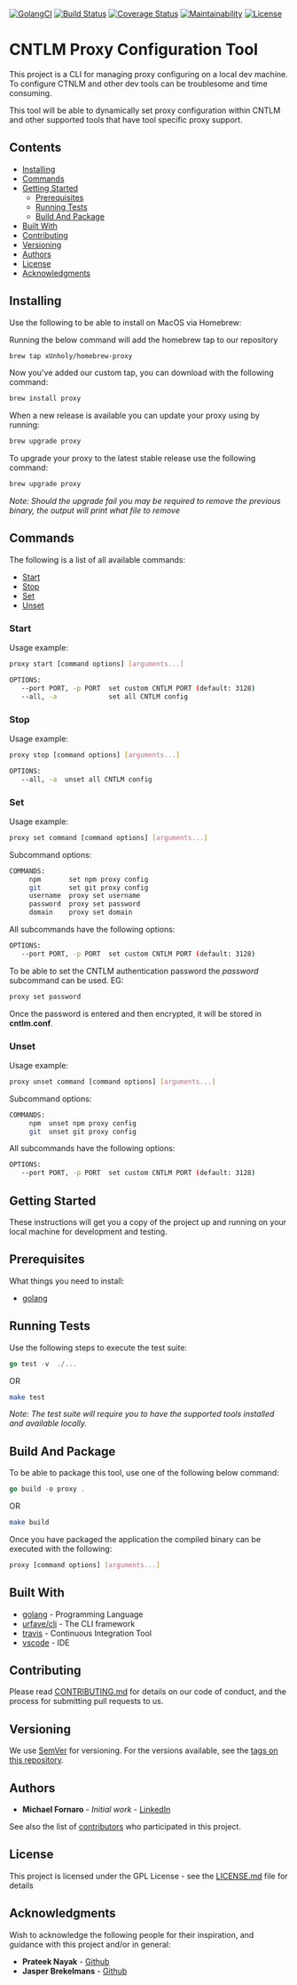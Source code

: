[![GolangCI](https://golangci.com/badges/github.com/xUnholy/go-proxy.svg)](https://golangci.com)
[![Build Status](https://travis-ci.com/xUnholy/go-proxy.svg?branch=master)](https://travis-ci.com/xUnholy/go-proxy)
[![Coverage Status](https://coveralls.io/repos/github/xUnholy/go-proxy/badge.svg?branch=master)](https://coveralls.io/github/xUnholy/go-proxy?branch=master)
[![Maintainability](https://api.codeclimate.com/v1/badges/ff937aa58ba1d149d29a/maintainability)](https://codeclimate.com/github/xUnholy/go-proxy/maintainability)
[![License](https://img.shields.io/badge/license-GPL_v3.0-blue.svg)](https://github.com/xUnholy/go-proxy/blob/master/LICENSE.md)

# CNTLM Proxy Configuration Tool

This project is a CLI for managing proxy configuring on a local dev machine. To configure CTNLM and other dev tools can be troublesome and time consuming.

This tool will be able to dynamically set proxy configuration within CNTLM and other supported tools that have tool specific proxy support.

## Contents

* [Installing](#Installing)
* [Commands](#Commands)
* [Getting Started](#Getting-Started)
  * [Prerequisites](#Prerequisites)
  * [Running Tests](#Running-Tests)
  * [Build And Package](#Build-And-Package)
* [Built With](#Built-With)
* [Contributing](#Contributing)
* [Versioning](#Versioning)
* [Authors](#Authors)
* [License](#License)
* [Acknowledgments](#Acknowledgments)

## Installing

Use the following to be able to install on MacOS via Homebrew:

Running the below command will add the homebrew tap to our repository

```bash
brew tap xUnholy/homebrew-proxy
```

Now you've added our custom tap, you can download with the following command:

```bash
brew install proxy
```

When a new release is available you can update your proxy using by running:

```bash
brew upgrade proxy
```

To upgrade your proxy to the latest stable release use the following command:

```bash
brew upgrade proxy
```

*Note: Should the upgrade fail you may be required to remove the previous binary, the output will print what file to remove*

## Commands

The following is a list of all available commands:

* [Start](#Start)
* [Stop](#Stop)
* [Set](#Set)
* [Unset](#Unset)

### Start

Usage example:

```bash
proxy start [command options] [arguments...]
```

```bash
OPTIONS:
   --port PORT, -p PORT  set custom CNTLM PORT (default: 3128)
   --all, -a             set all CNTLM config
```

### Stop

Usage example:

```bash
proxy stop [command options] [arguments...]
```

```bash
OPTIONS:
   --all, -a  unset all CNTLM config
```

### Set

Usage example:

```bash
proxy set command [command options] [arguments...]
```

Subcommand options:

```bash
COMMANDS:
     npm       set npm proxy config
     git       set git proxy config
     username  proxy set username
     password  proxy set password
     domain    proxy set domain
```

All subcommands have the following options:

```bash
OPTIONS:
   --port PORT, -p PORT  set custom CNTLM PORT (default: 3128)
```

To be able to set the CNTLM authentication password the *password* subcommand can be used. EG:

```bash
proxy set password
```

Once the password is entered and then encrypted, it will be stored in **cntlm.conf**.

### Unset

Usage example:

```bash
proxy unset command [command options] [arguments...]
```

Subcommand options:

```bash
COMMANDS:
     npm  unset npm proxy config
     git  unset git proxy config
```

All subcommands have the following options:

```bash
OPTIONS:
   --port PORT, -p PORT  set custom CNTLM PORT (default: 3128)
```

## Getting Started

These instructions will get you a copy of the project up and running on your local machine for development and testing.

## Prerequisites

What things you need to install:

* [golang](https://golang.org/dl/)

## Running Tests

Use the following steps to execute the test suite:

```go
go test -v  ./...
```

OR

```bash
make test
```

*Note: The test suite will require you to have the supported tools installed and available locally.*

## Build And Package

To be able to package this tool, use one of the following below command:

```go
go build -o proxy .
```

OR

```bash
make build
```

Once you have packaged the application the compiled binary can be executed with the following:

```bash
proxy [command options] [arguments...]
```

## Built With

* [golang](https://golang.org/dl/) - Programming Language
* [urfave/cli](https://github.com/urfave/cli) - The CLI framework
* [travis](https://travis-ci.org/) - Continuous Integration Tool
* [vscode](https://code.visualstudio.com/) - IDE

## Contributing

Please read [CONTRIBUTING.md](CONTRIBUTION.md) for details on our code of conduct, and the process for submitting pull requests to us.

## Versioning

We use [SemVer](http://semver.org/) for versioning. For the versions available, see the [tags on this repository](https://github.com/xUnholy/go-proxy/tags).

## Authors

* **Michael Fornaro** - *Initial work* - [LinkedIn](https://www.linkedin.com/in/michael-fornaro-5b756179/)

See also the list of [contributors](https://github.com/xUnholy/go-proxy/contributors) who participated in this project.

## License

This project is licensed under the GPL License - see the [LICENSE.md](LICENSE.md) file for details

## Acknowledgments

Wish to acknowledge the following people for their inspiration, and guidance with this project and/or in general:

* **Prateek Nayak** - [Github](https://github.com/prateeknayak)
* **Jasper Brekelmans** - [Github](https://github.com/jbrekelmans)
